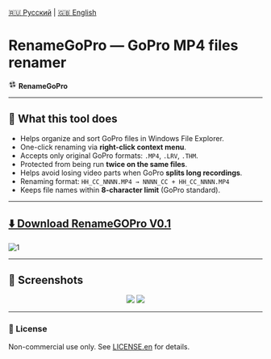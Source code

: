 [🇷🇺 Русский](README.md) | [🇬🇧 English](README.en.md)

# RenameGoPro — GoPro MP4 files renamer

<img src="files/app.png" width="16" />  **RenameGoPro**

---

## 📁 What this tool does

- Helps organize and sort GoPro files in Windows File Explorer.
- One-click renaming via **right-click context menu**.
- Accepts only original GoPro formats: `.MP4`, `.LRV`, `.THM`.
- Protected from being run **twice on the same files**.
- Helps avoid losing video parts when GoPro **splits long recordings**.
- Renaming format: `HH_CC_NNNN.MP4 → NNNN_CC + HH_CC_NNNN.MP4`
- Keeps file names within **8-character limit** (GoPro standard).

---

## [⬇️ Download RenameGOPro V0.1](files/RenameGoPro_0.1_Setup.exe)

![1](https://github.com/rokkystudio/RenameGoPro/assets/50930415/5757bfa9-183e-43af-8f00-47e783a64161)

---

## 📸 Screenshots

<p align="center">
  <img src="https://github.com/rokkystudio/RenameGoPro/assets/50930415/ce1dad87-baac-4fea-8f20-623239521d39" width="45%" />
  <img src="https://github.com/rokkystudio/RenameGoPro/assets/50930415/87a72d7b-f50a-4dd3-b177-3b277ae895f8" width="49%" />
</p>

---

### 📜 License  
Non-commercial use only. See [LICENSE.en](LICENSE.en) for details.
